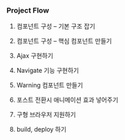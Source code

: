 <!-- This project was bootstrapped with [Create React App](https://github.com/facebook/create-react-app).

## Available Scripts

In the project directory, you can run: -->

### Project Flow

1. 컴포넌트 구성 – 기본 구조 잡기

2. 컴포넌트 구성 – 핵심 컴포넌트 만들기

3. Ajax 구현하기

4. Navigate 기능 구현하기

5. Warning 컴포넌트 만들기

6. 포스트 전환시 애니메이션 효과 넣어주기

7. 구형 브라우저 지원하기

8. build, deploy 하기
